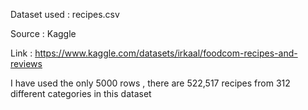 Dataset used : recipes.csv

Source : Kaggle 

Link : https://www.kaggle.com/datasets/irkaal/foodcom-recipes-and-reviews

I have used the only 5000 rows , there are 522,517 recipes from 312 different categories in this dataset
